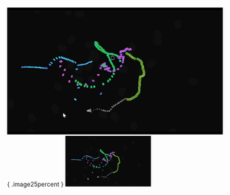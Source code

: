 ![Image title](bulletpond_title.gif){ .image25percent }
<img src="bulletpond_title.gif" alt="drawing" width="200"/>
